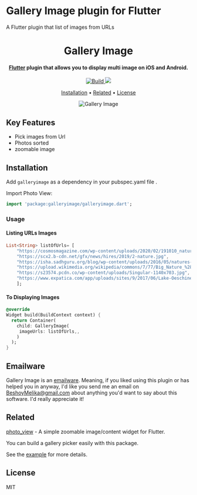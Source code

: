 # Gallery Image plugin for Flutter

A Flutter plugin that list of images from URLs 


<h1 align="center">
  Gallery Image
  <br>
</h1>

<h4 align="center">
  <a href="https://flutter.dev" target="_blank">Flutter</a> plugin that allows you to display multi image on iOS and Android.
</h4>

<p align="center">
  <a href="https://pub.dartlang.org/packages/galleryimage">
    <img src="https://img.shields.io/badge/build-passing-green"
         alt="Build">
  </a>
  <a href="https://pub.dartlang.org/packages/galleryimage"><img src="https://img.shields.io/badge/pub-v1.0.0-blue"></a>
  
</p>

<p align="center">
  <a href="#Installation">Installation</a> •
  <a href="#related">Related</a> •
  <a href="#license">License</a> 
</p>

<p align="center">
  <img src="./images/example.gif" alt="Gallery Image" />
</p>


## Key Features
* Pick images from Url
* Photos sorted 
* zoomable image

## Installation

Add `galleryimage` as a dependency in your pubspec.yaml file .

Import Photo View:
```dart
import 'package:galleryimage/galleryimage.dart';
```

### Usage

#### Listing URLs Images
``` dart
List<String> listOfUrls= [
    "https://cosmosmagazine.com/wp-content/uploads/2020/02/191010_nature.jpg",
    "https://scx2.b-cdn.net/gfx/news/hires/2019/2-nature.jpg",
    "https://isha.sadhguru.org/blog/wp-content/uploads/2016/05/natures-temples.jpg",
    "https://upload.wikimedia.org/wikipedia/commons/7/77/Big_Nature_%28155420955%29.jpeg",
    "https://s23574.pcdn.co/wp-content/uploads/Singular-1140x703.jpg",
    "https://www.expatica.com/app/uploads/sites/9/2017/06/Lake-Oeschinen-1200x675.jpg",
    ];
```


#### To Displaying Images

```dart
@override
Widget build(BuildContext context) {
  return Container(
    child: GalleryImage(
     imageUrls: listOfUrls,,
    )
  );
}
```


## Emailware

Gallery Image is an [emailware](https://en.wiktionary.org/wiki/emailware). Meaning, if you liked using this plugin or has helped you in anyway, I'd like you send me an email on <BeshoyMelika@gmail.com> about anything you'd want to say about this software. I'd really appreciate it!

## Related

[photo_view](https://pub.dartlang.org/packages/photo_view) - A simple zoomable image/content widget for Flutter.

You can build a gallery picker easily with this package.

See the [example](example) for more details.

## License

MIT